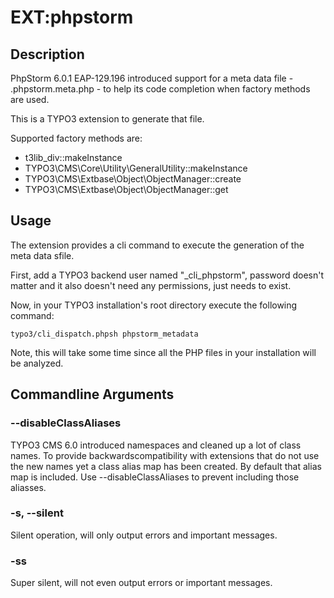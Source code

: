# EXT:phpstorm

## Description

PhpStorm 6.0.1 EAP-129.196 introduced support for a meta data file -
.phpstorm.meta.php - to help its code completion when factory methods are used.

This is a TYPO3 extension to generate that file.

Supported factory methods are:

* t3lib_div::makeInstance
* TYPO3\CMS\Core\Utility\GeneralUtility::makeInstance
* TYPO3\CMS\Extbase\Object\ObjectManager::create
* TYPO3\CMS\Extbase\Object\ObjectManager::get

## Usage

The extension provides a cli command to execute the generation of the meta data
sfile.

First, add a TYPO3 backend user named "_cli_phpstorm", password doesn't matter
and it also doesn't need any permissions, just needs to exist.

Now, in your TYPO3 installation's root directory execute the following command:

	typo3/cli_dispatch.phpsh phpstorm_metadata

Note, this will take some time since all the PHP files in your installation
will be analyzed.

## Commandline Arguments

### --disableClassAliases

TYPO3 CMS 6.0 introduced namespaces and cleaned up a lot of class names. To
provide backwardscompatibility with extensions that do not use the new names
yet a class alias map has been created. By default that alias map is included.
Use --disableClassAliases to prevent including those aliasses.

### -s, --silent

Silent operation, will only output errors and important messages.

### -ss

Super silent, will not even output errors or important messages.